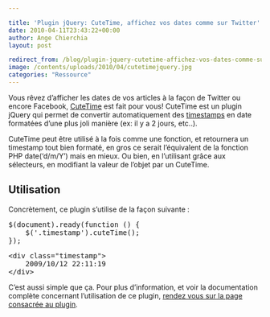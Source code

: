 ```yaml
---

title: 'Plugin jQuery: CuteTime, affichez vos dates comme sur Twitter'
date: 2010-04-11T23:43:22+00:00
author: Ange Chierchia
layout: post

redirect_from: /blog/plugin-jquery-cutetime-affichez-vos-dates-comme-sur-twitter/
image: /contents/uploads/2010/04/cutetimejquery.jpg
categories: "Ressource"
---
```

Vous rêvez d&rsquo;afficher les dates de vos articles à la façon de Twitter ou encore Facebook, <a title="CuteTime, pour des dates plus &quot;user-friendly&quot;" href="http://tpgblog.com/cutetime/" target="_blank">CuteTime</a> est fait pour vous! CuteTime est un plugin jQuery qui permet de convertir automatiquement des [timestamps](http://fr.wikipedia.org/wiki/Horodatage) en date formatées d&rsquo;une plus joli manière (ex: il y a 2 jours, etc..).<!--more-->

CuteTime peut être utilisé à la fois comme une fonction, et retournera un timestamp tout bien formaté, en gros ce serait l&rsquo;équivalent de la fonction PHP date(&lsquo;d/m/Y&rsquo;) mais en mieux. Ou bien, en l&rsquo;utilisant grâce aux sélecteurs, en modifiant la valeur de l&rsquo;objet par un CuteTime.

## Utilisation

Concrètement, ce plugin s&rsquo;utilise de la façon suivante :

<pre class="brush:js">$(document).ready(function () {
	$('.timestamp').cuteTime();
});</pre>

<pre class="brush:html">&lt;div class="timestamp"&gt;
	2009/10/12 22:11:19
&lt;/div&gt;</pre>

C&rsquo;est aussi simple que ça. Pour plus d&rsquo;information, et voir la documentation complète concernant l&rsquo;utilisation de ce plugin, <a title="jQuery plugin CuteTime" href="http://tpgblog.com/cutetime/" target="_blank">rendez vous sur la page consacrée au plugin</a>.